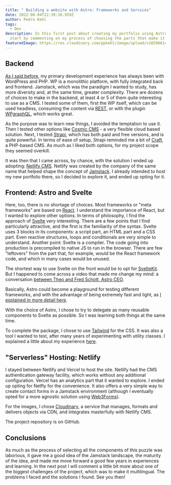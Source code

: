 ```yaml
---
title: " Building a website with Astro: Frameworks and Services"
date: 2022-08-04T22:39:18.959Z
author: Pedro Kehl
tags:
  - Dev
description: In this first post about creating my portfolio using Astro, I'll
  start by commenting on my process of choosing the parts that make it up.
featuredImage: https://res.cloudinary.com/ppkehl/image/upload/v1659661486/blog/Frame_36_rygkma.png
---
```

## Backend

[As I said before](https://pedrokehl.net/en/blog/wordpress-in-my-past-present-and-future/), my primary development experience has always been with WordPress and PHP. WP is a monolithic platform, with fully integrated back and frontend. Jamstack, which was the paradigm I wanted to study, has more diversity and, at the same time, greater complexity. There are dozens of choices to make in the backend, at least 4 or 5 of them quite interesting to use as a CMS. I tested some of them, first the WP itself, which can be used headless, consuming the content via [REST](https://developer.wordpress.org/rest-api/), or with the plugin [WPgraphQL](<https ://www.wpgraphql.com/>), which works great.

As the purpose was to learn new things, I avoided the temptation to use it. Then I tested other options like [Cosmic CMS](https://www.cosmicjs.com/) - a very flexible cloud based solution. Next, I tested [Strapi](https://strapi.io/), which has both paid and free versions, and is quite powerful. In terms of ease of setup, Strapi reminded me a bit of [Craft](https://craftcms.com/), a PHP-based CMS. As much as I liked both options, for my project scope they seemed overkill.

It was then that I came across, by chance, with the solution I ended up adopting: [Netlify CMS](https://www.netlifycms.org/). Netlify was created by the company of the same name that helped shape the concept of [Jamstack](https://jamstack.org/). I already intended to host my new portfolio there, so I decided to explore it, and ended up opting for it.

## Frontend: Astro and Svelte

Here, too, there is no shortage of choices. Most frameworks or "meta frameworks" are based on [React](https://reactjs.org/). I understand the importance of React, but I wanted to explore other options. In terms of philosophy, I find the approach of [Svelte](https://svelte.dev/) very interesting. There are a few points that I find particularly attractive, and the first is the familiarity of the syntax. Svelte uses 3 blocks in its components: a script part, an HTML part and a CSS part. Even reactive structures, loops and conditionals are very simple to understand. Another point: Svelte is a compiler. The code going into production is precompiled to native JS to run in the browser. There are few "leftovers" from the part that, for example, would be the React framework code, and which in many cases would be unused.

The shortest way to use Svelte on the front would be to opt for [SvelteKit](https://kit.svelte.dev/). But I happened to come across a video that made me change my mind: a conversation [between Theo and Fred Schott, Astro CEO](https://www.youtube.com/watch?v=fp3mYVoMN7w).

Basically, Astro could become a playground for testing different frameworks, and with the advantage of being extremely fast and light, as [I explained in more detail here](https://pedrokehl.net/en/blog/astronomically-fun/).

With the choice of Astro, I chose to try to delegate as many reusable components to Svelte as possible. So I was learning both things at the same time.

To complete the package, I chose to use [Tailwind](https://tailwindcss.com/) for the CSS. It was also a tool I wanted to test, after many years of experimenting with utility classes. I explained a little about my experience [here](https://pedrokehl.net/en/blog/thoughts-on-tailwind-and-utility-classes/).

## "Serverless" Hosting: Netlify

I stayed between Netlify and Vercel to host the site. Netlify had the CMS authentication gateway facility, which works without any additional configuration. Vercel has an analytics part that it wanted to explore. I ended up opting for Netfly for the convenience. It also offers a very simple way to create contact forms in a Jamstack environment (although I eventually opted for a more agnostic solution using [Web3Forms](https://web3forms.com/)).

For the images, I chose [Cloudinary](https://cloudinary.com/), a service that manages, formats and delivers objects via CDN, and integrates masterfully with Netlify CMS.

The project repository is on GitHub.

## Conclusions

As much as the process of selecting all the components of this puzzle was laborious, it gave me a good idea of ​​the Jamstack landscape, the maturity of the idea, and made me move forward a good few years in experiences and learning. In the next post I will comment a little bit more about one of the biggest challenges of the project, which was to make it multilingual. The problems I faced and the solutions I found. See you then!